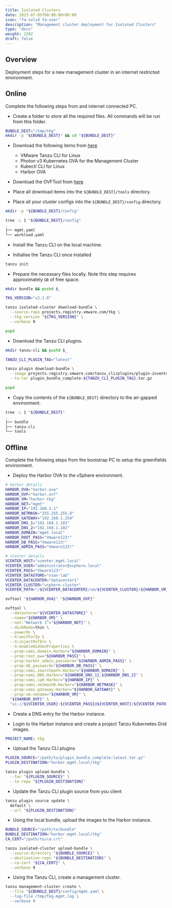 ```yaml
---
title: Isolated Clusters
date: 2023-07-05T00:00:00+00:00
icon: "fa-solid fa-user"
description: "Management cluster deployment for Isolated Clusters"
type: "docs"
weight: 2202
draft: false
---
```


## Overview

Deployment steps for a new management cluster in an internet restricted environment.

## Online

Complete the following steps from and internet connected PC.

- Create a folder to store all the required files. All commands will be run from this folder.

```bash
BUNDLE_DEST="/tmp/tkg"
mkdir -p "${BUNDLE_DEST}" && cd "${BUNDLE_DEST}"
```

- Download the following items from [here](https://customerconnect.vmware.com/downloads/details?downloadGroup=TKG-220&productId=1400)

  - VMware Tanzu CLI for Linux
  - Photon v3 Kubernetes OVA for the Management Cluster
  - Kubectl CLI for Linux
  - Harbor OVA

- Download the OVFTool from [here](https://developer.vmware.com/web/tool/4.4.0/ovf)

- Place all download items into the `${BUNDLE_DEST}/tools` directory.

- Place all your cluster configs into the `${BUNDLE_DEST}/config` directory.

```bash
mkdir -p "${BUNDLE_DEST}/config"

tree -L 1 "${BUNDLE_DEST}/config"
.
├── mgmt.yaml
└── workload.yaml
```

- Install the Tanzu CLI on the local machine.

- Initialise the Tanzu CLI once installed

```bash
tanzu init
```

- Prepare the necessary files locally. Note this step requires approximately `GB` of free space.

```bash
mkdir bundle && pushd $_

TKG_VERSION="v2.1.0"

tanzu isolated-cluster download-bundle \
  --source-repo projects.registry.vmware.com/tkg \
  --tkg-version "${TKG_VERSION}" \
  --verbose 9

popd
```

- Download the Tanzu CLI plugins.

```bash
mkdir tanzu-cli && pushd $_

TANZU_CLI_PLUGIN_TAG="latest"

tanzu plugin download-bundle \
  --image projects.registry.vmware.com/tanzu_cli/plugins/plugin-inventory:${TANZU_CLI_PLUGIN_TAG} \
  --to-tar plugin_bundle_complete-${TANZU_CLI_PLUGIN_TAG}.tar.gz

popd
```

- Copy the contents of the `${BUNDLE_DEST}` directory to the air-gapped environment.

```bash
tree -L 1 "${BUNDLE_DEST}"
.
├── bundle
├── tanzu-cli
└── tools
```

## Offline

Complete the following steps from the bootstrap PC to setup the greenfields environment.

- Deploy the Harbor OVA to the vSphere environment.

```bash
# Harbor details
HARBOR_OVA="harbor.ova"
HARBOR_OVF="harbor.ovf"
HARBOR_VM="harbor-tkg"
HARBOR_NET="mgmt"
HARBOR_IP="192.168.1.1"
HARBOR_NETMASK="255.255.255.0"
HARBOR_GATEWAY="192.168.1.254"
HARBOR_DNS_1="192.168.1.101"
HARBOR_DNS_2="192.168.1.102"
HARBOR_DOMAIN="mgmt.local"
HARBOR_ROOT_PASS="Vmware123!"
HARBOR_DB_PASS="Vmware123!"
HARBOR_ADMIN_PASS="Vmware123!"

# vCenter details
VCENTER_HOST="vcenter.mgmt.local"
VCENTER_USER="administrator@vsphere.local"
VCENTER_PASS="Vmware123!"
VCENTER_DATASTORE="vsan-lab"
VCENTER_DATACENTER="datacenter1"
VCENTER_CLUSTER="vsphere-cluster"
VCENTER_PATH="/${VCENTER_DATACENTER}/vm/${VCENTER_CLUSTER}/${HARBOR_VM}"

ovftool "${HARBOR_OVA}" "${HARBOR_OVF}"

ovftool \
  --datastore="${VCENTER_DATASTORE}" \
  --name="${HARBOR_VM}" \
  --net:"Network 1"="${HARBOR_NET}" \
  --diskMode=thin \
  --powerOn \
  --X:waitForIp \
  --X:injectOvfEnv \
  --X:enableHiddenProperties \
  --prop:vami.domain.Harbor="${HARBOR_DOMAIN}" \
  --prop:root_pw="${HARBOR_PASS}" \
  --prop:harbor_admin_password="${HARBOR_ADMIN_PASS}" \
  --prop:db_password="${HARBOR_DB_PASS}" \
  --prop:vami.searchpath.Harbor="${HARBOR_DOMAIN}" \
  --prop:vami.DNS.Harbor="${HARBOR_DNS_1},${HARBOR_DNS_2}" \
  --prop:vami.ip0.Harbor="${HARBOR_IP}" \
  --prop:vami.netmask0.Harbor="${HARBOR_NETMASK}" \
  --prop:vami.gateway.Harbor="${HARBOR_GATEWAY}" \
  --prop:vm.vmname="${HARBOR_VM}" \
  "${HARBOR_OVF}" \
  "vi://${VCENTER_USER}:${VCENTER_PASS}@${VCENTER_HOST}/${VCENTER_PATH}"
```

- Create a DNS entry for the Harbor instance.

- Login to the Harbor instance and create a project Tanzu Kubernetes Grid images.

```yaml
PROJECT_NAME: tkg
```

- Upload the Tanzu CLI plugins

```bash
PLUGIN_SOURCE="/path/to/plugin_bundle_complete-latest.tar.gz"
PLUGIN_DESTINATION="harbor.mgmt.local/tkg"

tanzu plugin upload-bundle \
  --tar "${PLUGIN_SOURCE}" \
  --to-repo "${PLUGIN_DESTINATION}"
```

- Update the Tanzu CLI plugin source from you client

```bash
tanzu plugin source update \
  default \
  --url "${PLUGIN_DESTINATION}"
```

- Using the local bundle, upload the images to the Harbor instance.

```bash
BUNDLE_SOURCE="/path/to/bundle"
BUNDLE_DESTINATION="harbor.mgmt.local/tkg"
CA_CERT="/path/to/ca.crt"

tanzu isolated-cluster upload-bundle \
  --source-directory "${BUNDLE_SOURCE}" \
  --destination-repo "${BUNDLE_DESTINATION}" \
  --ca-cert "${CA_CERT}" \
  --verbose 9
```

- Using the Tanzu CLI, create a management cluster.

```bash
tanzu management-cluster create \
  --file "${BUNDLE_DEST}/config/mgmt.yaml \
  --log-file /tmp/tkg-mgmt.log \
  --verbose 9
```

